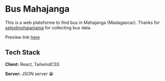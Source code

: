 # Bus Mahajanga

This is a web plateforme to find bus in Mahajanga (Madagascar). Thanks for [selestinohajaniaina](https://github.com/selestinohajaniaina) for collecting bus data.

Preview link [here](https://bus-mj.netlify.app/)

## Tech Stack

**Client:** React, TailwindCSS

**Server:** JSON server 😁
